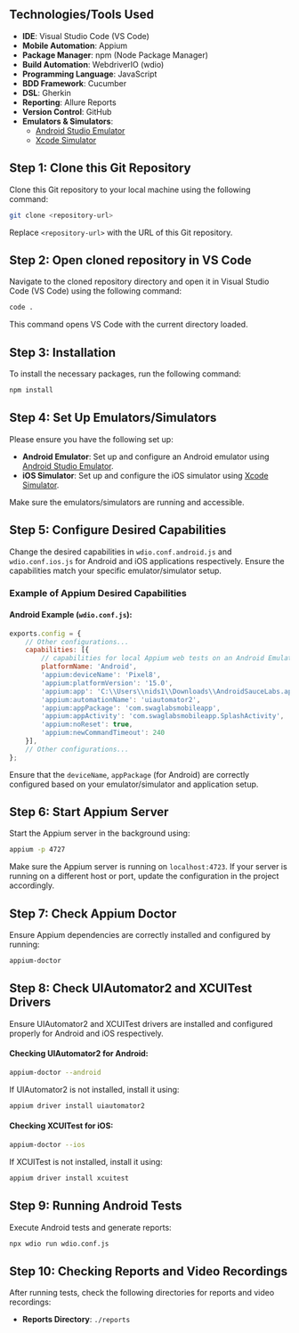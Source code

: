 ## Technologies/Tools Used

- **IDE**: Visual Studio Code (VS Code)
- **Mobile Automation**: Appium
- **Package Manager**: npm (Node Package Manager)
- **Build Automation**: WebdriverIO (wdio)
- **Programming Language**: JavaScript
- **BDD Framework**: Cucumber
- **DSL**: Gherkin
- **Reporting**: Allure Reports
- **Version Control**: GitHub
- **Emulators & Simulators**:
  - [Android Studio Emulator](https://developer.android.com/studio/run/emulator)
  - [Xcode Simulator](https://developer.apple.com/documentation/xcode/installing-additional-simulator-runtimes)

## Step 1: Clone this Git Repository

Clone this Git repository to your local machine using the following command:

```bash
git clone <repository-url>
```

Replace `<repository-url>` with the URL of this Git repository.

## Step 2: Open cloned repository in VS Code

Navigate to the cloned repository directory and open it in Visual Studio Code (VS Code) using the following command:

```bash
code .
```

This command opens VS Code with the current directory loaded.

## Step 3: Installation

To install the necessary packages, run the following command:

```bash
npm install
```

## Step 4: Set Up Emulators/Simulators

Please ensure you have the following set up:
- **Android Emulator**: Set up and configure an Android emulator using [Android Studio Emulator](https://developer.android.com/studio/run/emulator).
- **iOS Simulator**: Set up and configure the iOS simulator using [Xcode Simulator](https://developer.apple.com/documentation/xcode/installing-additional-simulator-runtimes).

Make sure the emulators/simulators are running and accessible.

## Step 5: Configure Desired Capabilities

Change the desired capabilities in `wdio.conf.android.js` and `wdio.conf.ios.js` for Android and iOS applications respectively. Ensure the capabilities match your specific emulator/simulator setup.

### Example of Appium Desired Capabilities

#### Android Example (`wdio.conf.js`):

```javascript
exports.config = {
    // Other configurations...
    capabilities: [{
        // capabilities for local Appium web tests on an Android Emulator
        platformName: 'Android',
        'appium:deviceName': 'Pixel8',
        'appium:platformVersion': '15.0',
        'appium:app': 'C:\\Users\\nids1\\Downloads\\AndroidSauceLabs.apk',
        'appium:automationName': 'uiautomator2',
        'appium:appPackage': 'com.swaglabsmobileapp',
        'appium:appActivity': 'com.swaglabsmobileapp.SplashActivity',
        'appium:noReset': true,
        'appium:newCommandTimeout': 240
    }],
    // Other configurations...
};
```

Ensure that the `deviceName`, `appPackage` (for Android) are correctly configured based on your emulator/simulator and application setup.

## Step 6: Start Appium Server

Start the Appium server in the background using:

```bash
appium -p 4727
```

Make sure the Appium server is running on `localhost:4723`. If your server is running on a different host or port, update the configuration in the project accordingly.

## Step 7: Check Appium Doctor

Ensure Appium dependencies are correctly installed and configured by running:

```bash
appium-doctor
```

## Step 8: Check UIAutomator2 and XCUITest Drivers

Ensure UIAutomator2 and XCUITest drivers are installed and configured properly for Android and iOS respectively.

#### Checking UIAutomator2 for Android:

```bash
appium-doctor --android
```

If UIAutomator2 is not installed, install it using:

```bash
appium driver install uiautomator2
```

#### Checking XCUITest for iOS:

```bash
appium-doctor --ios
```

If XCUITest is not installed, install it using:

```bash
appium driver install xcuitest
```

## Step 9: Running Android Tests

Execute Android tests and generate reports:

```bash
npx wdio run wdio.conf.js
```

## Step 10: Checking Reports and Video Recordings

After running tests, check the following directories for reports and video recordings:

- **Reports Directory**: `./reports`